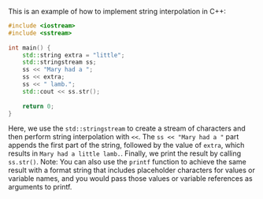 This is an example of how to implement string interpolation in C++:
```cpp
#include <iostream>
#include <sstream>
 
int main() {
    std::string extra = "little";
    std::stringstream ss;
    ss << "Mary had a ";
    ss << extra;
    ss << " lamb.";
    std::cout << ss.str();
 
    return 0;
}
``` 
Here, we use the `std::stringstream` to create a stream of characters and then perform string interpolation with `<<`. The `ss << "Mary had a "` part appends the first part of the string, followed by the value of `extra`, which results in `Mary had a little lamb.`. Finally, we print the result by calling `ss.str()`. 
Note: You can also use the `printf` function to achieve the same result with a format string that includes placeholder characters for values or variable names, and you would pass those values or variable references as arguments to printf.
